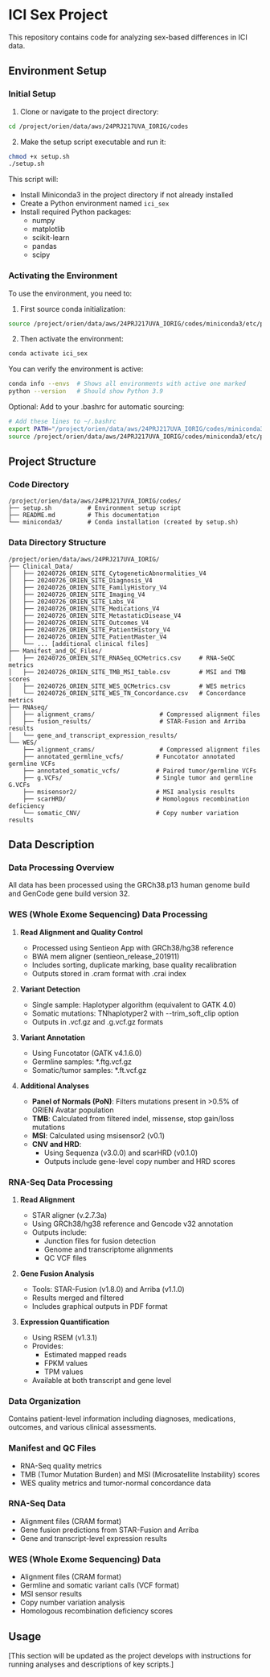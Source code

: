 # ICI Sex Project

This repository contains code for analyzing sex-based differences in ICI data.

## Environment Setup

### Initial Setup

1. Clone or navigate to the project directory:

```bash
cd /project/orien/data/aws/24PRJ217UVA_IORIG/codes
```

2. Make the setup script executable and run it:

```bash
chmod +x setup.sh
./setup.sh
```

This script will:
- Install Miniconda3 in the project directory if not already installed
- Create a Python environment named `ici_sex`
- Install required Python packages:
  - numpy
  - matplotlib
  - scikit-learn
  - pandas
  - scipy

### Activating the Environment

To use the environment, you need to:

1. First source conda initialization:
```bash
source /project/orien/data/aws/24PRJ217UVA_IORIG/codes/miniconda3/etc/profile.d/conda.sh 
```

2. Then activate the environment:
```bash
conda activate ici_sex
```

You can verify the environment is active:
```bash
conda info --envs  # Shows all environments with active one marked
python --version   # Should show Python 3.9
```

Optional: Add to your .bashrc for automatic sourcing:
```bash
# Add these lines to ~/.bashrc
export PATH="/project/orien/data/aws/24PRJ217UVA_IORIG/codes/miniconda3/bin:$PATH"
source /project/orien/data/aws/24PRJ217UVA_IORIG/codes/miniconda3/etc/profile.d/conda.sh
```

## Project Structure

### Code Directory
```
/project/orien/data/aws/24PRJ217UVA_IORIG/codes/
├── setup.sh          # Environment setup script
├── README.md         # This documentation
└── miniconda3/       # Conda installation (created by setup.sh)
```

### Data Directory Structure
```
/project/orien/data/aws/24PRJ217UVA_IORIG/
├── Clinical_Data/
│   ├── 20240726_ORIEN_SITE_CytogeneticAbnormalities_V4
│   ├── 20240726_ORIEN_SITE_Diagnosis_V4
│   ├── 20240726_ORIEN_SITE_FamilyHistory_V4
│   ├── 20240726_ORIEN_SITE_Imaging_V4
│   ├── 20240726_ORIEN_SITE_Labs_V4
│   ├── 20240726_ORIEN_SITE_Medications_V4
│   ├── 20240726_ORIEN_SITE_MetastaticDisease_V4
│   ├── 20240726_ORIEN_SITE_Outcomes_V4
│   ├── 20240726_ORIEN_SITE_PatientHistory_V4
│   ├── 20240726_ORIEN_SITE_PatientMaster_V4
│   └── ... [additional clinical files]
├── Manifest_and_QC_Files/
│   ├── 20240726_ORIEN_SITE_RNASeq_QCMetrics.csv     # RNA-SeQC metrics
│   ├── 20240726_ORIEN_SITE_TMB_MSI_table.csv        # MSI and TMB scores
│   ├── 20240726_ORIEN_SITE_WES_QCMetrics.csv        # WES metrics
│   └── 20240726_ORIEN_SITE_WES_TN_Concordance.csv   # Concordance metrics
├── RNAseq/
│   ├── alignment_crams/                  # Compressed alignment files
│   ├── fusion_results/                   # STAR-Fusion and Arriba results
│   └── gene_and_transcript_expression_results/
└── WES/
    ├── alignment_crams/                  # Compressed alignment files
    ├── annotated_germline_vcfs/         # Funcotator annotated germline VCFs
    ├── annotated_somatic_vcfs/          # Paired tumor/germline VCFs
    ├── g.VCFs/                          # Single tumor and germline G.VCFs
    ├── msisensor2/                      # MSI analysis results
    ├── scarHRD/                         # Homologous recombination deficiency
    └── somatic_CNV/                     # Copy number variation results
```

## Data Description

### Data Processing Overview
All data has been processed using the GRCh38.p13 human genome build and GenCode gene build version 32.

### WES (Whole Exome Sequencing) Data Processing
1. **Read Alignment and Quality Control**
   - Processed using Sentieon App with GRCh38/hg38 reference
   - BWA mem aligner (sentieon_release_201911)
   - Includes sorting, duplicate marking, base quality recalibration
   - Outputs stored in .cram format with .crai index

2. **Variant Detection**
   - Single sample: Haplotyper algorithm (equivalent to GATK 4.0)
   - Somatic mutations: TNhaplotyper2 with --trim_soft_clip option
   - Outputs in .vcf.gz and .g.vcf.gz formats

3. **Variant Annotation**
   - Using Funcotator (GATK v4.1.6.0)
   - Germline samples: *.ftg.vcf.gz
   - Somatic/tumor samples: *.ft.vcf.gz

4. **Additional Analyses**
   - **Panel of Normals (PoN)**: Filters mutations present in >0.5% of ORIEN Avatar population
   - **TMB**: Calculated from filtered indel, missense, stop gain/loss mutations
   - **MSI**: Calculated using msisensor2 (v0.1)
   - **CNV and HRD**: 
     - Using Sequenza (v3.0.0) and scarHRD (v0.1.0)
     - Outputs include gene-level copy number and HRD scores

### RNA-Seq Data Processing
1. **Read Alignment**
   - STAR aligner (v.2.7.3a)
   - Using GRCh38/hg38 reference and Gencode v32 annotation
   - Outputs include:
     - Junction files for fusion detection
     - Genome and transcriptome alignments
     - QC VCF files

2. **Gene Fusion Analysis**
   - Tools: STAR-Fusion (v1.8.0) and Arriba (v1.1.0)
   - Results merged and filtered
   - Includes graphical outputs in PDF format

3. **Expression Quantification**
   - Using RSEM (v1.3.1)
   - Provides:
     - Estimated mapped reads
     - FPKM values
     - TPM values
   - Available at both transcript and gene level

### Data Organization
Contains patient-level information including diagnoses, medications, outcomes, and various clinical assessments.

### Manifest and QC Files
- RNA-Seq quality metrics
- TMB (Tumor Mutation Burden) and MSI (Microsatellite Instability) scores
- WES quality metrics and tumor-normal concordance data

### RNA-Seq Data
- Alignment files (CRAM format)
- Gene fusion predictions from STAR-Fusion and Arriba
- Gene and transcript-level expression results

### WES (Whole Exome Sequencing) Data
- Alignment files (CRAM format)
- Germline and somatic variant calls (VCF format)
- MSI sensor results
- Copy number variation analysis
- Homologous recombination deficiency scores

## Usage

[This section will be updated as the project develops with instructions for running analyses and descriptions of key scripts.]

